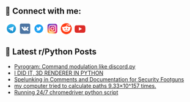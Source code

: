 ## 🔎 Connect with me:
[<img src="https://github.com/bullbesh/bullbesh/blob/main/images/Telegram.png" width="32" height="32" />](https://t.me/bullbesh)
[<img src="https://github.com/bullbesh/bullbesh/blob/main/images/VK.png" width="32" height="32" />](https://vk.com/bullbesh)
[<img src="https://github.com/bullbesh/bullbesh/blob/main/images/Twitter.png" width="32" height="32" />](https://twitter.com/bullbesh1)
[<img src="https://github.com/bullbesh/bullbesh/blob/main/images/Instagram.png" width="32" height="32" />](https://www.instagram.com/bullbesh)
[<img src="https://github.com/bullbesh/bullbesh/blob/main/images/Reddit.png" width="32" height="32" />](https://www.reddit.com/user/bullbesh)
[<img src="https://github.com/bullbesh/bullbesh/blob/main/images/YouTube.png" width="32" height="32" />](https://www.youtube.com/channel/UCtfjRs6uzgq5mfm8S06WTcg)

## 📕 Latest r/Python Posts
<!-- BLOG-POST-LIST:START -->
- [Pyrogram: Command modulation like discord.py](https://www.reddit.com/r/Python/comments/1gvzn4s/pyrogram_command_modulation_like_discordpy/)
- [I DID IT, 3D RENDERER IN PYTHON](https://www.reddit.com/r/Python/comments/1gvylyh/i_did_it_3d_renderer_in_python/)
- [Spelunking in Comments and Documentation for Security Footguns](https://www.reddit.com/r/Python/comments/1gvxlrz/spelunking_in_comments_and_documentation_for/)
- [my computer tried to calculate paths 9.33×10^157 times.](https://www.reddit.com/r/Python/comments/1gvunjh/my_computer_tried_to_calculate_paths_93310157/)
- [Running 24/7 chromedriver python script](https://www.reddit.com/r/Python/comments/1gvq8z2/running_247_chromedriver_python_script/)
<!-- BLOG-POST-LIST:END -->
